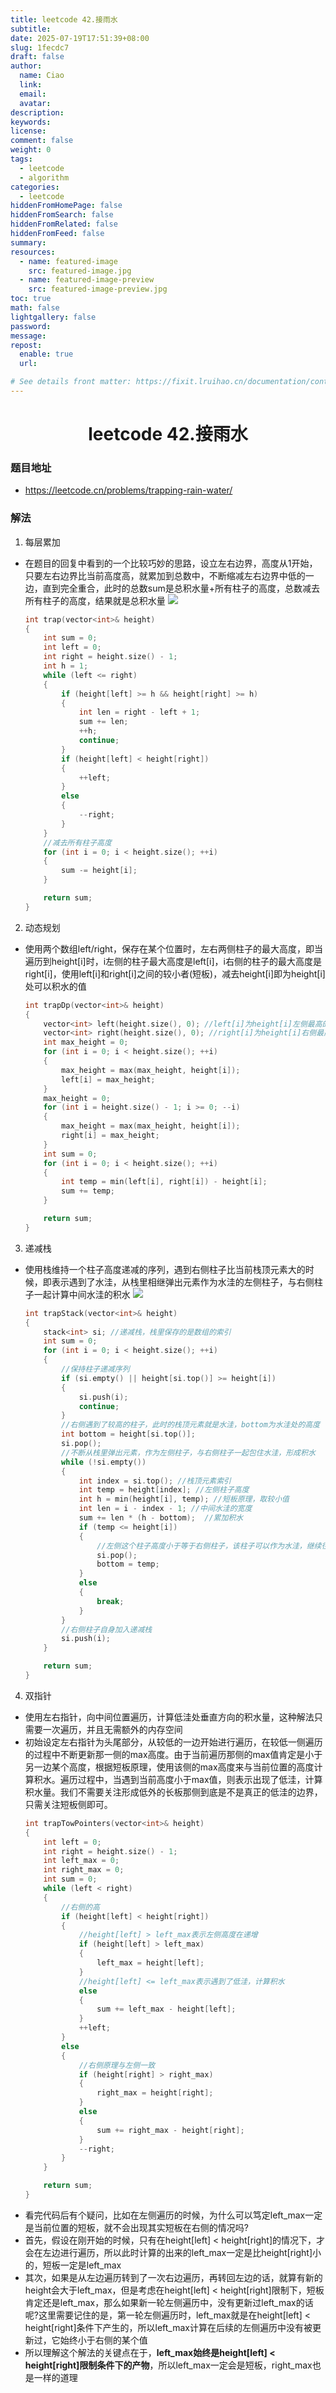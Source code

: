 ```yaml
---
title: leetcode 42.接雨水
subtitle:
date: 2025-07-19T17:51:39+08:00
slug: 1fecdc7
draft: false
author:
  name: Ciao
  link:
  email:
  avatar:
description:
keywords:
license:
comment: false
weight: 0
tags:
  - leetcode
  - algorithm
categories:
  - leetcode
hiddenFromHomePage: false
hiddenFromSearch: false
hiddenFromRelated: false
hiddenFromFeed: false
summary:
resources:
  - name: featured-image
    src: featured-image.jpg
  - name: featured-image-preview
    src: featured-image-preview.jpg
toc: true
math: false
lightgallery: false
password:
message:
repost:
  enable: true
  url:

# See details front matter: https://fixit.lruihao.cn/documentation/content-management/introduction/#front-matter
---
```


<!--more-->

<h1 align="center">leetcode 42.接雨水</h1>

### 题目地址
  * https://leetcode.cn/problems/trapping-rain-water/

### 解法
  1. 每层累加
  * 在题目的回复中看到的一个比较巧妙的思路，设立左右边界，高度从1开始，只要左右边界比当前高度高，就累加到总数中，不断缩减左右边界中低的一边，直到完全重合，此时的总数sum是总积水量+所有柱子的高度，总数减去所有柱子的高度，结果就是总积水量
    ![](./p1.png)
    ```C++
    int trap(vector<int>& height) 
    {
        int sum = 0;
        int left = 0;
        int right = height.size() - 1;
        int h = 1;
        while (left <= right)
        {
            if (height[left] >= h && height[right] >= h)
            {
                int len = right - left + 1;
                sum += len;
                ++h;
                continue;
            }
            if (height[left] < height[right])
            {
                ++left;
            }
            else
            {
                --right;
            }
        }
        //减去所有柱子高度
        for (int i = 0; i < height.size(); ++i)
        {
            sum -= height[i];
        }

        return sum;
    }
    ```


  2. 动态规划
  * 使用两个数组left/right，保存在某个位置时，左右两侧柱子的最大高度，即当遍历到height[i]时，i左侧的柱子最大高度是left[i]，i右侧的柱子的最大高度是right[i]，使用left[i]和right[i]之间的较小者(短板)，减去height[i]即为height[i]处可以积水的值
    ```C++
    int trapDp(vector<int>& height)
    {
        vector<int> left(height.size(), 0); //left[i]为height[i]左侧最高的柱子
        vector<int> right(height.size(), 0); //right[i]为height[i]右侧最高的柱子
        int max_height = 0;
        for (int i = 0; i < height.size(); ++i)
        {
            max_height = max(max_height, height[i]);
            left[i] = max_height;
        }
        max_height = 0;
        for (int i = height.size() - 1; i >= 0; --i)
        {
            max_height = max(max_height, height[i]);
            right[i] = max_height;
        }
        int sum = 0;
        for (int i = 0; i < height.size(); ++i)
        {
            int temp = min(left[i], right[i]) - height[i];
            sum += temp;
        }

        return sum;
    }
    ```
  
  
  3. 递减栈
  * 使用栈维持一个柱子高度递减的序列，遇到右侧柱子比当前栈顶元素大的时候，即表示遇到了水洼，从栈里相继弹出元素作为水洼的左侧柱子，与右侧柱子一起计算中间水洼的积水
    ![](./p2.png)
    ```C++
    int trapStack(vector<int>& height)
    {
        stack<int> si; //递减栈，栈里保存的是数组的索引
        int sum = 0;
        for (int i = 0; i < height.size(); ++i)
        {
            //保持柱子递减序列
            if (si.empty() || height[si.top()] >= height[i])
            {
                si.push(i);
                continue;
            }
            //右侧遇到了较高的柱子，此时的栈顶元素就是水洼，bottom为水洼处的高度
            int bottom = height[si.top()]; 
            si.pop();
            //不断从栈里弹出元素，作为左侧柱子，与右侧柱子一起包住水洼，形成积水
            while (!si.empty())
            {
                int index = si.top(); //栈顶元素索引
                int temp = height[index]; //左侧柱子高度
                int h = min(height[i], temp); //短板原理，取较小值
                int len = i - index - 1; //中间水洼的宽度
                sum += len * (h - bottom);  //累加积水
                if (temp <= height[i])
                {
                    //左侧这个柱子高度小于等于右侧柱子，该柱子可以作为水洼，继续往左侧查看更高的柱子，寻求更多的积水
                    si.pop();
                    bottom = temp;
                }
                else
                {
                    break;
                }
            }
            //右侧柱子自身加入递减栈
            si.push(i);
        }

        return sum;
    }
    ```
  

  4. 双指针
  * 使用左右指针，向中间位置遍历，计算低洼处垂直方向的积水量，这种解法只需要一次遍历，并且无需额外的内存空间
  * 初始设定左右指针为头尾部分，从较低的一边开始进行遍历，在较低一侧遍历的过程中不断更新那一侧的max高度。由于当前遍历那侧的max值肯定是小于另一边某个高度，根据短板原理，使用该侧的max高度来与当前位置的高度计算积水。遍历过程中，当遇到当前高度小于max值，则表示出现了低洼，计算积水量。我们不需要关注形成低外的长板那侧到底是不是真正的低洼的边界，只需关注短板侧即可。
    ```C++
    int trapTowPointers(vector<int>& height)
    {
        int left = 0;
        int right = height.size() - 1;
        int left_max = 0;
        int right_max = 0;
        int sum = 0;
        while (left < right)
        {
            //右侧的高
            if (height[left] < height[right])
            {
                //height[left] > left_max表示左侧高度在递增
                if (height[left] > left_max)
                {
                    left_max = height[left];
                }
                //height[left] <= left_max表示遇到了低洼，计算积水
                else
                {
                    sum += left_max - height[left];
                }
                ++left;
            }
            else
            {
                //右侧原理与左侧一致
                if (height[right] > right_max)
                {
                    right_max = height[right];
                }
                else
                {
                    sum += right_max - height[right];
                }
                --right;
            }
        }

        return sum;
    }
    ```
  * 看完代码后有个疑问，比如在左侧遍历的时候，为什么可以笃定left_max一定是当前位置的短板，就不会出现其实短板在右侧的情况吗?
  * 首先，假设在刚开始的时候，只有在height[left] < height[right]的情况下，才会在左边进行遍历，所以此时计算的出来的left_max一定是比height[right]小的，短板一定是left_max
  * 其次，如果是从左边遍历转到了一次右边遍历，再转回左边的话，就算有新的height会大于left_max，但是考虑在height[left] < height[right]限制下，短板肯定还是left_max，那么如果新一轮左侧遍历中，没有更新过left_max的话呢?这里需要记住的是，第一轮左侧遍历时，left_max就是在height[left] < height[right]条件下产生的，所以left_max计算在后续的左侧遍历中没有被更新过，它始终小于右侧的某个值
  * 所以理解这个解法的关键点在于，**left_max始终是height[left] < height[right]限制条件下的产物**，所以left_max一定会是短板，right_max也是一样的道理 

